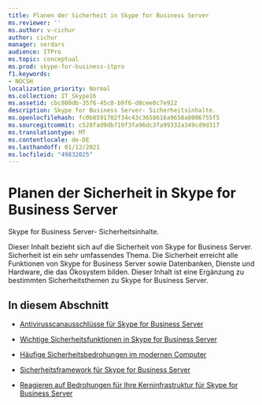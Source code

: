 ```yaml
---
title: Planen der Sicherheit in Skype for Business Server
ms.reviewer: ''
ms.author: v-cichur
author: cichur
manager: serdars
audience: ITPro
ms.topic: conceptual
ms.prod: skype-for-business-itpro
f1.keywords:
- NOCSH
localization_priority: Normal
ms.collection: IT_Skype16
ms.assetid: cbc800db-35f6-45c0-b9f6-d8cee0c7e922
description: Skype for Business Server- Sicherheitsinhalte.
ms.openlocfilehash: fc0b8591702f34c43c3658616a9658a8006755f5
ms.sourcegitcommit: c528fad9db719f3fa96dc3fa99332a349cd9d317
ms.translationtype: MT
ms.contentlocale: de-DE
ms.lasthandoff: 01/12/2021
ms.locfileid: "49832025"
---
```

# <a name="plan-for-security-in-skype-for-business-server"></a>Planen der Sicherheit in Skype for Business Server 
 
Skype for Business Server- Sicherheitsinhalte. 
  
Dieser Inhalt bezieht sich auf die Sicherheit von Skype for Business Server. Sicherheit ist ein sehr umfassendes Thema. Die Sicherheit erreicht alle Funktionen von Skype for Business Server sowie Datenbanken, Dienste und Hardware, die das Ökosystem bilden. Dieser Inhalt ist eine Ergänzung zu bestimmten Sicherheitsthemen zu Skype for Business Server.
  
## <a name="in-this-section"></a>In diesem Abschnitt

- [Antivirusscanausschlüsse für Skype for Business Server](antivirus.md)
    
- [Wichtige Sicherheitsfunktionen in Skype for Business Server](key-security.md)
    
- [Häufige Sicherheitsbedrohungen im modernen Computer](common-threats.md)
    
- [Sicherheitsframework für Skype for Business Server](security-framework.md)
    
- [Reagieren auf Bedrohungen für Ihre Kerninfrastruktur für Skype for Business Server](addressing-threats.md)
    

